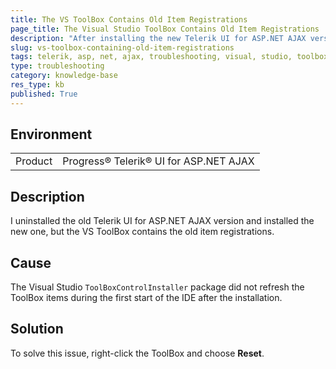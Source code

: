 ```yaml
---
title: The VS ToolBox Contains Old Item Registrations
page_title: The Visual Studio ToolBox Contains Old Item Registrations
description: "After installing the new Telerik UI for ASP.NET AJAX version, the Visual Studio ToolBox still has the old item registrations."
slug: vs-toolbox-containing-old-item-registrations
tags: telerik, asp, net, ajax, troubleshooting, visual, studio, toolbox, contains, old, item, registrations
type: troubleshooting
category: knowledge-base
res_type: kb
published: True
---
```


## Environment

<table>
	<tbody>
		<tr>
			<td>Product</td>
			<td>Progress® Telerik® UI for ASP.NET AJAX</td>
		</tr>
	</tbody>
</table>

## Description

I uninstalled the old Telerik UI for ASP.NET AJAX version and installed the new one, but the VS ToolBox contains the old item registrations.

## Cause

The Visual Studio `ToolBoxControlInstaller` package did not refresh the ToolBox items during the first start of the IDE after the installation.

## Solution

To solve this issue, right-click the ToolBox and choose **Reset**.
